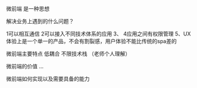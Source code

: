 微前端
是一种思想

解决业务上遇到的什么问题？

1可以相互通信
2可以接入不同技术体系的应用
3、
4应用之间有权限管理
5、UX体验上是一个单一的产品，不会有割裂感，用户体验不能比传统的spa差的


微前端主要特点
低耦合
不限技术栈
（老师个人理解）

微前端的价值
...


微前端如何实现以及需要具备的能力





